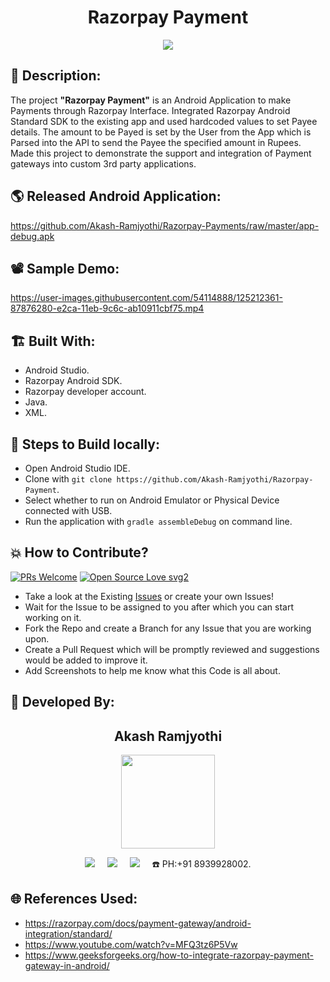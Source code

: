 <h1 align="center">Razorpay Payment</h1>

<p align="center">
<img src="https://user-images.githubusercontent.com/54114888/125212077-979e4280-e2c8-11eb-9162-39f20d2ef556.png" width="" height="">
</p>

## 📜 Description:
The project **"Razorpay Payment"** is an Android Application to make Payments through Razorpay Interface. Integrated Razorpay Android Standard SDK to the existing app and used hardcoded values to set Payee details. The amount to be Payed is set by the User from the App which is Parsed into the API to send the Payee the specified amount in Rupees. Made this project to demonstrate the support and integration of Payment gateways into custom 3rd party applications.

## 🌎 Released Android Application:
https://github.com/Akash-Ramjyothi/Razorpay-Payments/raw/master/app-debug.apk

## 📽 Sample Demo:
https://user-images.githubusercontent.com/54114888/125212361-87876280-e2ca-11eb-9c6c-ab10911cbf75.mp4

## 🏗 Built With:
- Android Studio.
- Razorpay Android SDK.
- Razorpay developer account.
- Java.
- XML.

## 🧪 Steps to Build locally:
- Open Android Studio IDE.
- Clone with `git clone https://github.com/Akash-Ramjyothi/Razorpay-Payment`.
- Select whether to run on Android Emulator or Physical Device connected with USB.
- Run the application with `gradle assembleDebug` on command line.

## 💥 How to Contribute?

[![PRs Welcome](https://img.shields.io/badge/PRs-welcome-brightgreen.svg?style=flat-square)](http://makeapullrequest.com)
[![Open Source Love svg2](https://badges.frapsoft.com/os/v2/open-source.svg?v=103)](https://github.com/ellerbrock/open-source-badges/) 

- Take a look at the Existing [Issues](https://github.com/Akash-Ramjyothi/Razorpay-Payment/issues) or create your own Issues!
- Wait for the Issue to be assigned to you after which you can start working on it.
- Fork the Repo and create a Branch for any Issue that you are working upon.
- Create a Pull Request which will be promptly reviewed and suggestions would be added to improve it.
- Add Screenshots to help me know what this Code is all about.

## 👦 Developed By:
<h2 align="center">Akash Ramjyothi</h2>
<p align="center">
  <a href="https://github.com/Akash-Ramjyothi"><img src="https://avatars.githubusercontent.com/u/54114888?v=4" width=150px height=150px /></a> 
    
<p align="center">
  <a target="_blank"href="https://www.linkedin.com/in/akash-ramjyothi/"><img src="https://img.shields.io/badge/linkedin-%230077B5.svg?&style=for-the-badge&logo=linkedin&logoColor=white" /></a>&nbsp;&nbsp;&nbsp;&nbsp;
  <a href="mailto:akash.ramjyothi@gmail.com?subject=Hello%20Akash,%20From%20Github"><img src="https://img.shields.io/badge/gmail-%23D14836.svg?&style=for-the-badge&logo=gmail&logoColor=white" /></a>&nbsp;&nbsp;&nbsp;&nbsp;
  <a href="https://www.instagram.com/akash.ramjyothi/"><img src="https://img.shields.io/badge/instagram-%23D14836.svg?&style=for-the-badge&logo=instagram&logoColor=pink" /></a>&nbsp;&nbsp;&nbsp;&nbsp;
  ☎️ PH:+91 8939928002.
</p>

## 🌐 References Used:
- https://razorpay.com/docs/payment-gateway/android-integration/standard/
- https://www.youtube.com/watch?v=MFQ3tz6P5Vw
- https://www.geeksforgeeks.org/how-to-integrate-razorpay-payment-gateway-in-android/
